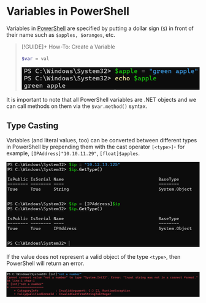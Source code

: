 # Variables in PowerShell
Variables in [PowerShell](PowerShell.md) are specified by putting a dollar sign (`$`) in front of their name such as `$apples, $oranges`, etc. 

>[!GUIDE]+ How-To: Create a Variable
>```powershell
>$var = val
>```
>
>![](Resources/Images/Variables/Create%20Variable.png)
>

It is important to note that all PowerShell variables are .NET objects and we can call methods on them via the `$var.method()` syntax.

## Type Casting
Variables (and literal values, too) can be converted between different types in PowerShell by prepending them with the cast operator `[<type>]`- for example, `[IPAddress]"10.10.11.29"`, `[float]$apples`.

![](Resources/Images/Variables/Cast%20Variable.png)

If the value does not represent a valid object of the type `<type>`, then PowerShell will return an error.

![](Resources/Images/Variables/Cast%20Error.png)